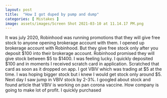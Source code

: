 ```yaml
---
layout: post
title:  "How I got duped by pump and dump"
categories: [ Mistakes ]
image: assets/images/Screen Shot 2021-03-10 at 11.14.17 PM.png
---
```


It was july 2020, Robinhood was running promotions that they will give free stock to anyone opening brokerage account with them. I opened up brokerage account with Robinhood. But they give free stock only after you deposit $100 into their brokerage account. Robinhood promised they will give stock between $5 to $1400. I was feeling lucky. I quickly deposited $100 and in moments I received scratch card in application. Scratched that card as soon as it dropped on app. I got VBIV which was trading at $5 at the time. I was hoping bigger stock but i knew I would get stock only around $5. Next day I saw jump in VBIV stock by 2-3%. I googled about stock and found article that VBIV is working on pan corona vaccine. How company is going to make lot of profit. I quickly purchased

